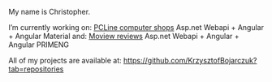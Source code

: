 My name is Christopher.

I’m currently working on: [PCLine computer shops](https://github.com/KrzysztofBojarczuk/PCLine-computer-shops) Asp.net Webapi + Angular + Angular Material and: [Moview reviews](https://github.com/KrzysztofBojarczuk/movie-reviews) Asp.net Webapi + Angular + Angular PRIMENG

All of my projects are available at: https://github.com/KrzysztofBojarczuk?tab=repositories



